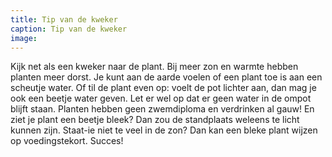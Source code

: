 ```yaml
---
title: Tip van de kweker
caption: Tip van de kweker
image:
---
```



Kijk net als een kweker naar de plant. Bij meer zon en warmte hebben planten meer dorst. Je kunt aan de aarde voelen of een plant toe is aan een scheutje water. Of til de plant even op: voelt de pot lichter aan, dan mag je ook een beetje water geven. Let er wel op dat er geen water in de ompot blijft staan. Planten hebben geen zwemdiploma en verdrinken al gauw! En ziet je plant een beetje bleek? Dan zou de standplaats weleens te licht kunnen zijn. Staat-ie niet te veel in de zon? Dan kan een bleke plant wijzen op voedingstekort. Succes!